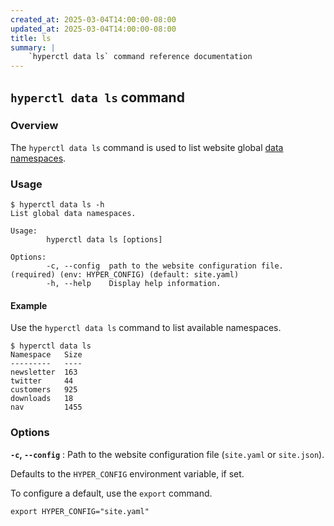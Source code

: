 ```yaml
---
created_at: 2025-03-04T14:00:00-08:00
updated_at: 2025-03-04T14:00:00-08:00
title: ls
summary: |
    `hyperctl data ls` command reference documentation
---
```


## `hyperctl data ls` command

<auto-toc selectors="h3,h4,h5,h6,dl dt"></auto-toc>

### Overview

The `hyperctl data ls` command is used to list website global [data namespaces].

### Usage

```plaintext
$ hyperctl data ls -h
List global data namespaces.

Usage:
        hyperctl data ls [options]

Options:
        -c, --config  path to the website configuration file. (required) (env: HYPER_CONFIG) (default: site.yaml)
        -h, --help    Display help information.
```

#### Example

Use the `hyperctl data ls` command to list available namespaces.

```plaintext
$ hyperctl data ls
Namespace   Size
---------   ----
newsletter  163
twitter     44
customers   925
downloads   18
nav         1455
```

### Options

**`-c`, `--config`**
: Path to the website configuration file (`site.yaml` or `site.json`).

  Defaults to the `HYPER_CONFIG` environment variable, if set.

  To configure a default, use the `export` command.

  ```plaintext
  export HYPER_CONFIG="site.yaml"
  ```

<!-- Links -->
[data namespaces]: /docs/reference/cms/namespaces/
[template data]: /docs/reference/core/data/
[template data key]: /docs/reference/core/data/#template-data-keys
[`jq`]: https://jqlang.org
